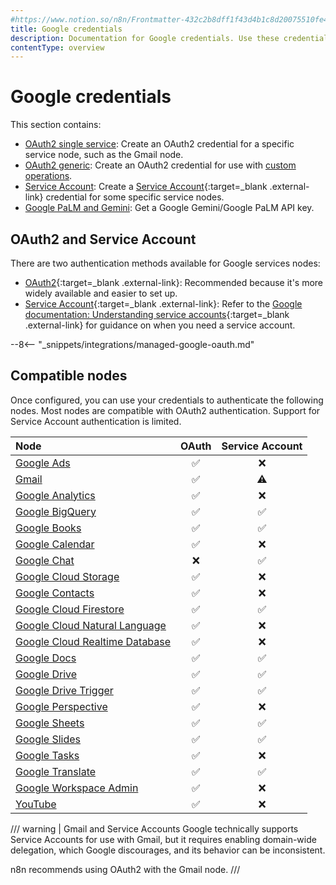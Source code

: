 ```yaml
---
#https://www.notion.so/n8n/Frontmatter-432c2b8dff1f43d4b1c8d20075510fe4
title: Google credentials
description: Documentation for Google credentials. Use these credentials to authenticate Google in n8n, a workflow automation platform.
contentType: overview
---
```


# Google credentials

This section contains:

* [OAuth2 single service](/integrations/builtin/credentials/google/oauth-single-service/): Create an OAuth2 credential for a specific service node, such as the Gmail node.
* [OAuth2 generic](/integrations/builtin/credentials/google/oauth-generic/): Create an OAuth2 credential for use with [custom operations](/integrations/custom-operations/).
* [Service Account](/integrations/builtin/credentials/google/service-account/): Create a [Service Account](https://cloud.google.com/iam/docs/service-account-overview){:target=_blank .external-link} credential for some specific service nodes.
* [Google PaLM and Gemini](/integrations/builtin/credentials/googleai/): Get a Google Gemini/Google PaLM API key.


## OAuth2 and Service Account

There are two authentication methods available for Google services nodes:

* [OAuth2](https://developers.google.com/identity/protocols/oauth2){:target=_blank .external-link}: Recommended because it's more widely available and easier to set up.
* [Service Account](https://cloud.google.com/iam/docs/understanding-service-accounts){:target=_blank .external-link}: Refer to the [Google documentation: Understanding service accounts](https://cloud.google.com/iam/docs/understanding-service-accounts){:target=_blank .external-link} for guidance on when you need a service account.

--8<-- "_snippets/integrations/managed-google-oauth.md"

## Compatible nodes

Once configured, you can use your credentials to authenticate the following nodes. Most nodes are compatible with OAuth2 authentication. Support for Service Account authentication is limited.


| Node | OAuth | Service Account |
| :--- | :---: | :-------------: |
| [Google Ads](/integrations/builtin/app-nodes/n8n-nodes-base.googleads/) | :white_check_mark: | :x: |
| [Gmail](/integrations/builtin/app-nodes/n8n-nodes-base.gmail/) | :white_check_mark: | :warning: |
| [Google Analytics](/integrations/builtin/app-nodes/n8n-nodes-base.googleanalytics/) | :white_check_mark: | :x: |
| [Google BigQuery](/integrations/builtin/app-nodes/n8n-nodes-base.googlebigquery/) | :white_check_mark: | :white_check_mark: |
| [Google Books](/integrations/builtin/app-nodes/n8n-nodes-base.googlebooks/) | :white_check_mark: | :white_check_mark: |
| [Google Calendar](/integrations/builtin/app-nodes/n8n-nodes-base.googlecalendar/) | :white_check_mark: | :x: |
| [Google Chat](/integrations/builtin/app-nodes/n8n-nodes-base.googlechat/) | :x: | :white_check_mark: |
| [Google Cloud Storage](/integrations/builtin/app-nodes/n8n-nodes-base.googlecloudstorage/) | :white_check_mark: | :x: |
| [Google Contacts](/integrations/builtin/app-nodes/n8n-nodes-base.googlecontacts/) | :white_check_mark: | :x: |
| [Google Cloud Firestore](/integrations/builtin/app-nodes/n8n-nodes-base.googlecloudfirestore/) | :white_check_mark: | :white_check_mark: |
| [Google Cloud Natural Language](/integrations/builtin/app-nodes/n8n-nodes-base.googlecloudnaturallanguage/) | :white_check_mark: | :x: |
| [Google Cloud Realtime Database](/integrations/builtin/app-nodes/n8n-nodes-base.googlecloudrealtimedatabase/) | :white_check_mark: | :x: |
| [Google Docs](/integrations/builtin/app-nodes/n8n-nodes-base.googledocs/) | :white_check_mark: | :white_check_mark: |
| [Google Drive](/integrations/builtin/app-nodes/n8n-nodes-base.googledrive/) | :white_check_mark: | :white_check_mark: |
| [Google Drive Trigger](/integrations/builtin/trigger-nodes/n8n-nodes-base.googledrivetrigger/) | :white_check_mark: | :white_check_mark: |
| [Google Perspective](/integrations/builtin/app-nodes/n8n-nodes-base.googleperspective/) | :white_check_mark: | :x: |
| [Google Sheets](/integrations/builtin/app-nodes/n8n-nodes-base.googlesheets/) | :white_check_mark: | :white_check_mark: |
| [Google Slides](/integrations/builtin/app-nodes/n8n-nodes-base.googleslides/) | :white_check_mark: | :white_check_mark: |
| [Google Tasks](/integrations/builtin/app-nodes/n8n-nodes-base.googletasks/) | :white_check_mark: | :x: |
| [Google Translate](/integrations/builtin/app-nodes/n8n-nodes-base.googletranslate/) | :white_check_mark: | :white_check_mark: |
| [Google Workspace Admin](/integrations/builtin/app-nodes/n8n-nodes-base.gsuiteadmin/) | :white_check_mark: | :x: |
| [YouTube](/integrations/builtin/app-nodes/n8n-nodes-base.youtube/) | :white_check_mark: | :x: |

/// warning | Gmail and Service Accounts
Google technically supports Service Accounts for use with Gmail, but it requires enabling domain-wide delegation, which Google discourages, and its behavior can be inconsistent.

n8n recommends using OAuth2 with the Gmail node.
///
